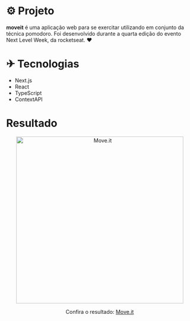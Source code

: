 # ⚙ Projeto

**moveit** é uma aplicação web para se exercitar utilizando em conjunto da técnica pomodoro. Foi desenvolvido durante a quarta edição do evento Next Level Week, da rocketseat. ❤️

# ✈ Tecnologias

- Next.js
- React
- TypeScript
- ContextAPI

# Resultado

<div align="center">
  <img alt="Move.it" src="https://i.imgur.com/xdji2gJ.png" width="450px">
  <p>Confira o resultado: <a href="https://moveit-ruuuff.vercel.app">Move.it</a></p>
</div>
